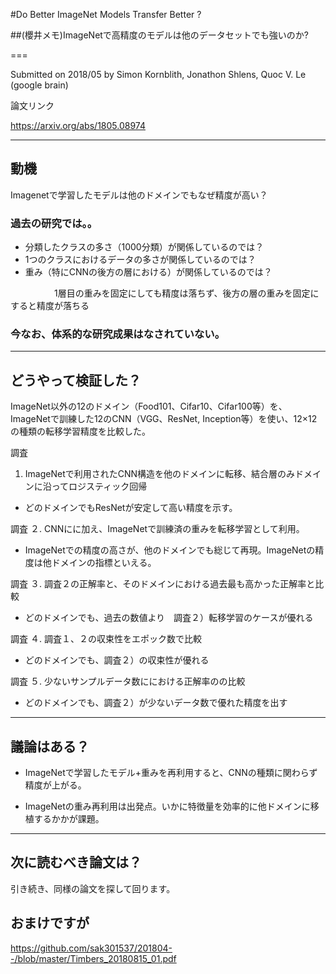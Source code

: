 #Do Better ImageNet Models Transfer Better ?

##(櫻井メモ)ImageNetで高精度のモデルは他のデータセットでも強いのか?

===

Submitted on 2018/05
by Simon Kornblith, Jonathon Shlens, Quoc V. Le  (google brain)

論文リンク

https://arxiv.org/abs/1805.08974

---
## 動機

 Imagenetで学習したモデルは他のドメインでもなぜ精度が高い？

### 過去の研究では。。
* 分類したクラスの多さ（1000分類）が関係しているのでは？
* 1つのクラスにおけるデータの多さが関係しているのでは？
* 重み（特にCNNの後方の層における）が関係しているのでは？

　　　　　1層目の重みを固定にしても精度は落ちず、後方の層の重みを固定にすると精度が落ちる

### 今なお、体系的な研究成果はなされていない。 　
---
## どうやって検証した？

  ImageNet以外の12のドメイン（Food101、Cifar10、Cifar100等）を、ImageNetで訓練した12のCNN（VGG、ResNet, Inception等）を使い、12×12の種類の転移学習精度を比較した。


調査
1. ImageNetで利用されたCNN構造を他のドメインに転移、結合層のみドメインに沿ってロジスティック回帰　

* どのドメインでもResNetが安定して高い精度を示す。

調査
２. CNNにに加え、ImageNetで訓練済の重みを転移学習として利用。　

* ImageNetでの精度の高さが、他のドメインでも総じて再現。ImageNetの精度は他ドメインの指標といえる。

調査
３. 調査２の正解率と、そのドメインにおける過去最も高かった正解率と比較

* どのドメインでも、過去の数値より　調査２）転移学習のケースが優れる

調査
４. 調査１、２の収束性をエポック数で比較

* どのドメインでも、調査２）の収束性が優れる

調査
５. 少ないサンプルデータ数ににおける正解率のの比較

* どのドメインでも、調査２）が少ないデータ数で優れた精度を出す

---

## 議論はある？

* ImageNetで学習したモデル+重みを再利用すると、CNNの種類に関わらず精度が上がる。

* ImageNetの重み再利用は出発点。いかに特徴量を効率的に他ドメインに移植するかかが課題。

---

## 次に読むべき論文は？

引き続き、同様の論文を探して回ります。

## おまけですが

https://github.com/sak301537/201804--/blob/master/Timbers_20180815_01.pdf
